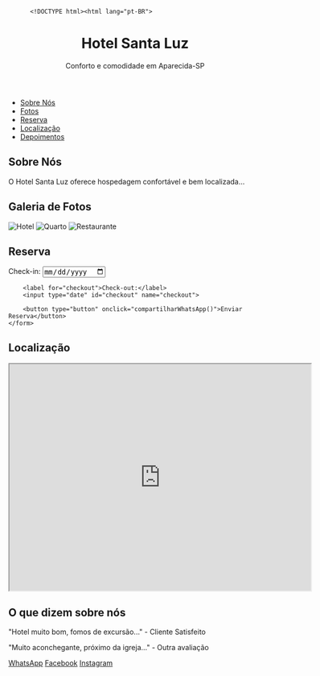 
          <!DOCTYPE html><html lang="pt-BR">
<head>
    <meta charset="UTF-8">
    <meta name="viewport" content="width=device-width, initial-scale=1.0">
    <title>Hotel Santa Luz</title>
    <link rel="stylesheet" href="styles.css">
    <script src="script.js" defer></script>
</head>
<body>
    <header>
        <h1>Hotel Santa Luz</h1>
        <p>Conforto e comodidade em Aparecida-SP</p>
    </header><nav>
    <ul>
        <li><a href="#sobre">Sobre Nós</a></li>
        <li><a href="#fotos">Fotos</a></li>
        <li><a href="#reserva">Reserva</a></li>
        <li><a href="#localizacao">Localização</a></li>
        <li><a href="#depoimentos">Depoimentos</a></li>
    </ul>
</nav>

<section id="sobre">
    <h2>Sobre Nós</h2>
    <p>O Hotel Santa Luz oferece hospedagem confortável e bem localizada...</p>
</section>

<section id="fotos">
    <h2>Galeria de Fotos</h2>
    <div class="carousel">
        <img src="imagem1.jpg" alt="Hotel">
        <img src="imagem2.jpg" alt="Quarto">
        <img src="imagem3.jpg" alt="Restaurante">
    </div>
</section>

<section id="reserva">
    <h2>Reserva</h2>
    <form>
        <label for="checkin">Check-in:</label>
        <input type="date" id="checkin" name="checkin">
        
        <label for="checkout">Check-out:</label>
        <input type="date" id="checkout" name="checkout">
        
        <button type="button" onclick="compartilharWhatsApp()">Enviar Reserva</button>
    </form>
</section>

<section id="localizacao">
    <h2>Localização</h2>
    <iframe src="https://www.google.com/maps/embed?..." width="600" height="450"></iframe>
</section>

<section id="depoimentos">
    <h2>O que dizem sobre nós</h2>
    <p>"Hotel muito bom, fomos de excursão..." - Cliente Satisfeito</p>
    <p>"Muito aconchegante, próximo da igreja..." - Outra avaliação</p>
</section>

<footer>
    <a href="https://wa.me/message/YUBI7UX65V5DH1" target="_blank">WhatsApp</a>
    <a href="https://www.facebook.com/share/1HhbHjHCXW/" target="_blank">Facebook</a>
    <a href="https://www.instagram.com/hotel_santaluz?igsh=enJxYjM4Z2l5b3p0" target="_blank">Instagram</a>
</footer>

</body>
</html>